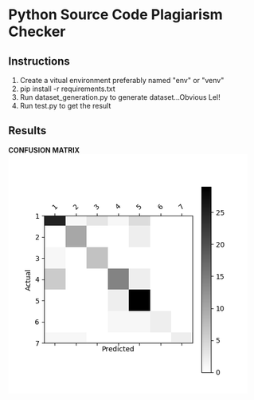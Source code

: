 # Python Source Code Plagiarism Checker

## Instructions
1. Create a vitual environment preferably named "env" or "venv"
2. pip install -r requirements.txt
3. Run dataset_generation.py to generate dataset...Obvious Lel!
4. Run test.py to get the result

## Results
**CONFUSION MATRIX**
![Confusion Matrix](./result_confusion_matrix.png?raw=true "Confusion Matrix")